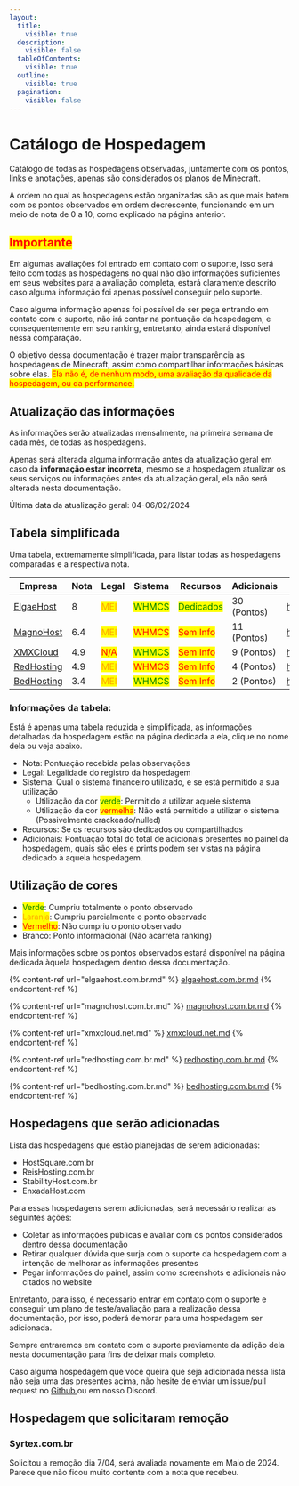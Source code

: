 ```yaml
---
layout:
  title:
    visible: true
  description:
    visible: false
  tableOfContents:
    visible: true
  outline:
    visible: true
  pagination:
    visible: false
---
```


# Catálogo de Hospedagem

Catálogo de todas as hospedagens observadas, juntamente com os pontos, links e anotações, apenas são considerados os planos de Minecraft.

A ordem no qual as hospedagens estão organizadas são as que mais batem com os pontos observados em ordem decrescente, funcionando em um meio de nota de 0 a 10, como explicado na página anterior.

## <mark style="color:red;">Importante</mark>

Em algumas avaliações foi entrado em contato com o suporte, isso será feito com todas as hospedagens no qual não dão informações suficientes em seus websites para a avaliação completa, estará claramente descrito caso alguma informação foi apenas possível conseguir pelo suporte.

Caso alguma informação apenas foi possível de ser pega entrando em contato com o suporte, não irá contar na pontuação da hospedagem, e consequentemente em seu ranking, entretanto, ainda estará disponível nessa comparação.

O objetivo dessa documentação é trazer maior transparência as hospedagens de Minecraft, assim como compartilhar informações básicas sobre elas. <mark style="color:red;">Ela não é, de nenhum modo, uma avaliação da qualidade da hospedagem, ou da performance.</mark>

## Atualização das informações

As informações serão atualizadas mensalmente, na primeira semana de cada mês, de todas as hospedagens.

Apenas será alterada alguma informação antes da atualização geral em caso da **informação estar incorreta**, mesmo se a hospedagem atualizar os seus serviços ou informações antes da atualização geral, ela não será alterada nesta documentação.

Última data da atualização geral: 04-06/02/2024

## Tabela simplificada

Uma tabela, extremamente simplificada, para listar todas as hospedagens comparadas e a respectiva nota.

<table><thead><tr><th width="135">Empresa</th><th width="71">Nota</th><th width="76">Legal</th><th width="107">Sistema</th><th width="115">Recursos</th><th width="117">Adicionais</th><th data-type="content-ref">Website</th></tr></thead><tbody><tr><td><a href="elgaehost.com.br.md">ElgaeHost</a></td><td>8</td><td><mark style="color:orange;">MEI</mark></td><td><mark style="color:green;">WHMCS</mark></td><td><mark style="color:green;">Dedicados</mark></td><td>30 (Pontos)</td><td><a href="https://www.elgaehost.com.br">https://www.elgaehost.com.br</a></td></tr><tr><td><a href="magnohost.com.br.md">MagnoHost</a></td><td>6.4</td><td><mark style="color:orange;">MEI</mark></td><td><mark style="color:red;">WHMCS</mark></td><td><mark style="color:red;">Sem Info</mark></td><td>11 (Pontos)</td><td><a href="https://www.magnohost.com.br/">https://www.magnohost.com.br/</a></td></tr><tr><td><a href="xmxcloud.net.md">XMXCloud</a></td><td>4.9</td><td><mark style="color:red;">N/A</mark></td><td><mark style="color:green;">WHMCS</mark></td><td><mark style="color:red;">Sem Info</mark></td><td>9 (Pontos)</td><td><a href="https://xmxcloud.net/">https://xmxcloud.net/</a></td></tr><tr><td><a href="redhosting.com.br.md">RedHosting</a></td><td>4.9</td><td><mark style="color:orange;">MEI</mark></td><td><mark style="color:red;">WHMCS</mark></td><td><mark style="color:red;">Sem Info</mark></td><td>4 (Pontos)</td><td><a href="https://redhosting.com.br/">https://redhosting.com.br/</a></td></tr><tr><td><a href="bedhosting.com.br.md">BedHosting</a></td><td>3.4</td><td><mark style="color:orange;">MEI</mark></td><td><mark style="color:green;">WHMCS</mark></td><td><mark style="color:red;">Sem Info</mark></td><td>2 (Pontos)</td><td><a href="https://bedhosting.com.br/">https://bedhosting.com.br/</a></td></tr></tbody></table>

### Informações da tabela:

Está é apenas uma tabela reduzida e simplificada, as informações detalhadas da hospedagem estão na página dedicada a ela, clique no nome dela ou veja abaixo.

* Nota: Pontuação recebida pelas observações
* Legal: Legalidade do registro da hospedagem
* Sistema: Qual o sistema financeiro utilizado, e se está permitido a sua utilização
  * Utilização da cor <mark style="color:green;">verde</mark>: Permitido a utilizar aquele sistema
  * Utilização da cor <mark style="color:red;">vermelha</mark>: Não está permitido a utilizar o sistema (Possivelmente crackeado/nulled)
* Recursos: Se os recursos são dedicados ou compartilhados
* Adicionais: Pontuação total do total de adicionais presentes no painel da hospedagem, quais são eles e prints podem ser vistas na página dedicado à aquela hospedagem.

## Utilização de cores

* <mark style="color:green;">Verde</mark>: Cumpriu totalmente o ponto observado
* <mark style="color:orange;">Laranja</mark>: Cumpriu parcialmente o ponto observado
* <mark style="color:red;">Vermelho</mark>: Não cumpriu o ponto observado
* Branco: Ponto informacional (Não acarreta ranking)

Mais informações sobre os pontos observados estará disponível na página dedicada àquela hospedagem dentro dessa documentação.

{% content-ref url="elgaehost.com.br.md" %}
[elgaehost.com.br.md](elgaehost.com.br.md)
{% endcontent-ref %}

{% content-ref url="magnohost.com.br.md" %}
[magnohost.com.br.md](magnohost.com.br.md)
{% endcontent-ref %}

{% content-ref url="xmxcloud.net.md" %}
[xmxcloud.net.md](xmxcloud.net.md)
{% endcontent-ref %}

{% content-ref url="redhosting.com.br.md" %}
[redhosting.com.br.md](redhosting.com.br.md)
{% endcontent-ref %}

{% content-ref url="bedhosting.com.br.md" %}
[bedhosting.com.br.md](bedhosting.com.br.md)
{% endcontent-ref %}

## Hospedagens que serão adicionadas

Lista das hospedagens que estão planejadas de serem adicionadas:

* HostSquare.com.br
* ReisHosting.com.br
* StabilityHost.com.br
* EnxadaHost.com

Para essas hospedagens serem adicionadas, será necessário realizar as seguintes ações:

* Coletar as informações públicas e avaliar com os pontos considerados dentro dessa documentação
* Retirar qualquer dúvida que surja com o suporte da hospedagem com a intenção de melhorar as informações presentes
* Pegar informações do painel, assim como screenshots e adicionais não citados no website

Entretanto, para isso, é necessário entrar em contato com o suporte e conseguir um plano de teste/avaliação para a realização dessa documentação, por isso, poderá demorar para uma hospedagem ser adicionada.

Sempre entraremos em contato com o suporte previamente da adição dela nesta documentação para fins de deixar mais completo.

Caso alguma hospedagem que você queira que seja adicionada nessa lista não seja uma das presentes acima, não hesite de enviar um issue/pull request no [Github ](https://github.com/Zeptiny/docs)ou em nosso Discord.

## Hospedagem que solicitaram remoção

### Syrtex.com.br

Solicitou a remoção dia 7/04, será avaliada novamente em Maio de 2024.\
Parece que não ficou muito contente com a nota que recebeu.

